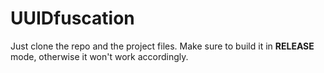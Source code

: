 # UUIDfuscation

Just clone the repo and the project files.
Make sure to build it in <b>RELEASE</b> mode, otherwise it won't work accordingly.
